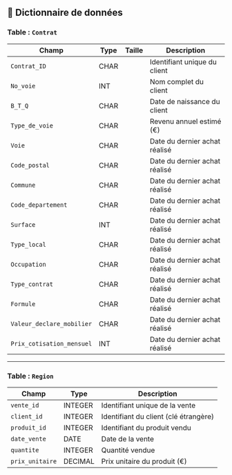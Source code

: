 ## 📘 Dictionnaire de données

### Table : `Contrat`

| Champ                 | Type          | Taille | Description                                      |
|-----------------------|-------------|--------|------------------------------------------|
| `Contrat_ID`          | CHAR        |        | Identifiant unique du client                    |
| `No_voie`             | INT     |        |Nom complet du client                           |
| `B_T_Q`               | CHAR            |        | Date de naissance du client                     |
| `Type_de_voie`        | CHAR           |        | Revenu annuel estimé (€)                        |
| `Voie`                    | CHAR            |        |Date du dernier achat réalisé                   |
| `Code_postal` | CHAR            |        | Date du dernier achat réalisé                   |
| `Commune` |     CHAR        |        |Date du dernier achat réalisé                   |
| `Code_departement` |    CHAR         |        |Date du dernier achat réalisé                   |
| `Surface` |   INT         |        |Date du dernier achat réalisé                   |
| `Type_local` |    CHAR    |               | Date du dernier achat réalisé                   |
| `Occupation` |     CHAR   | |Date du dernier achat réalisé                   |
| `Type_contrat` |   CHAR   | |Date du dernier achat réalisé                   |
| `Formule` |    CHAR       | |Date du dernier achat réalisé                   |
| `Valeur_declare_mobilier` | CHAR     | |Date du dernier achat réalisé                   |
| `Prix_cotisation_mensuel` |  INT    | |Date du dernier achat réalisé                   |

---

### Table : `Region`

| Champ               | Type        | Description                                      |
|---------------------|-------------|--------------------------------------------------|
| `vente_id`          | INTEGER     | Identifiant unique de la vente                   |
| `client_id`         | INTEGER     | Identifiant du client (clé étrangère)            |
| `produit_id`        | INTEGER     | Identifiant du produit vendu                     |
| `date_vente`        | DATE        | Date de la vente                                 |
| `quantite`          | INTEGER     | Quantité vendue                                  |
| `prix_unitaire`     | DECIMAL     | Prix unitaire du produit (€)                     |

